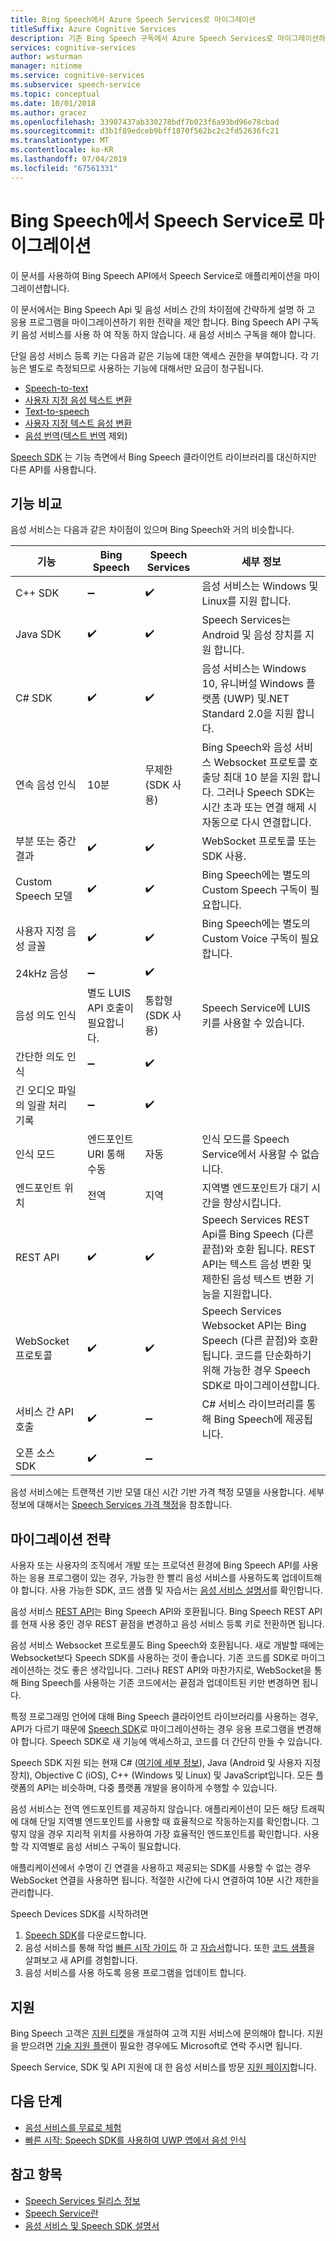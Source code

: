 ```yaml
---
title: Bing Speech에서 Azure Speech Services로 마이그레이션
titleSuffix: Azure Cognitive Services
description: 기존 Bing Speech 구독에서 Azure Speech Services로 마이그레이션하는 방법을 알아봅니다.
services: cognitive-services
author: wsturman
manager: nitinme
ms.service: cognitive-services
ms.subservice: speech-service
ms.topic: conceptual
ms.date: 10/01/2018
ms.author: gracez
ms.openlocfilehash: 33907437ab330278bdf7b023f6a93bd96e78cbad
ms.sourcegitcommit: d3b1f89edceb9bff1870f562bc2c2fd52636fc21
ms.translationtype: MT
ms.contentlocale: ko-KR
ms.lasthandoff: 07/04/2019
ms.locfileid: "67561331"
---
```

# <a name="migrate-from-bing-speech-to-the-speech-service"></a>Bing Speech에서 Speech Service로 마이그레이션

이 문서를 사용하여 Bing Speech API에서 Speech Service로 애플리케이션을 마이그레이션합니다.

이 문서에서는 Bing Speech Api 및 음성 서비스 간의 차이점에 간략하게 설명 하 고 응용 프로그램을 마이그레이션하기 위한 전략을 제안 합니다. Bing Speech API 구독 키 음성 서비스를 사용 하 여 작동 하지 않습니다. 새 음성 서비스 구독을 해야 합니다.

단일 음성 서비스 등록 키는 다음과 같은 기능에 대한 액세스 권한을 부여합니다. 각 기능은 별도로 측정되므로 사용하는 기능에 대해서만 요금이 청구됩니다.

* [Speech-to-text](speech-to-text.md)
* [사용자 지정 음성 텍스트 변환](https://cris.ai)
* [Text-to-speech](text-to-speech.md)
* [사용자 지정 텍스트 음성 변환](how-to-customize-voice-font.md)
* [음성 번역](speech-translation.md)([텍스트 번역](../translator/translator-info-overview.md) 제외)

[Speech SDK](speech-sdk.md) 는 기능 측면에서 Bing Speech 클라이언트 라이브러리를 대신하지만 다른 API를 사용합니다.

## <a name="comparison-of-features"></a>기능 비교

음성 서비스는 다음과 같은 차이점이 있으며 Bing Speech와 거의 비슷합니다.

기능 | Bing Speech | Speech Services | 세부 정보
-|-|-|-
C++ SDK | :heavy_minus_sign: | :heavy_check_mark: | 음성 서비스는 Windows 및 Linux를 지원 합니다.
Java SDK | :heavy_check_mark: | :heavy_check_mark: | Speech Services는 Android 및 음성 장치를 지원 합니다.
C# SDK | :heavy_check_mark: | :heavy_check_mark: | 음성 서비스는 Windows 10, 유니버설 Windows 플랫폼 (UWP) 및.NET Standard 2.0을 지원 합니다.
연속 음성 인식 | 10분 | 무제한(SDK 사용) | Bing Speech와 음성 서비스 Websocket 프로토콜 호출당 최대 10 분을 지원 합니다. 그러나 Speech SDK는 시간 초과 또는 연결 해제 시 자동으로 다시 연결합니다.
부분 또는 중간 결과 | :heavy_check_mark: | :heavy_check_mark: | WebSocket 프로토콜 또는 SDK 사용.
Custom Speech 모델 | :heavy_check_mark: | :heavy_check_mark: | Bing Speech에는 별도의 Custom Speech 구독이 필요합니다.
사용자 지정 음성 글꼴 | :heavy_check_mark: | :heavy_check_mark: | Bing Speech에는 별도의 Custom Voice 구독이 필요합니다.
24kHz 음성 | :heavy_minus_sign: | :heavy_check_mark:
음성 의도 인식 | 별도 LUIS API 호출이 필요합니다. | 통합형(SDK 사용) |  Speech Service에 LUIS 키를 사용할 수 있습니다.
간단한 의도 인식 | :heavy_minus_sign: | :heavy_check_mark:
긴 오디오 파일의 일괄 처리 기록 | :heavy_minus_sign: | :heavy_check_mark:
인식 모드 | 엔드포인트 URI 통해 수동 | 자동 | 인식 모드를 Speech Service에서 사용할 수 없습니다.
엔드포인트 위치 | 전역 | 지역 | 지역별 엔드포인트가 대기 시간을 향상시킵니다.
REST API | :heavy_check_mark: | :heavy_check_mark: | Speech Services REST Api를 Bing Speech (다른 끝점)와 호환 됩니다. REST API는 텍스트 음성 변환 및 제한된 음성 텍스트 변환 기능을 지원합니다.
WebSocket 프로토콜 | :heavy_check_mark: | :heavy_check_mark: | Speech Services Websocket API는 Bing Speech (다른 끝점)와 호환 됩니다. 코드를 단순화하기 위해 가능한 경우 Speech SDK로 마이그레이션합니다.
서비스 간 API 호출 | :heavy_check_mark: | :heavy_minus_sign: | C# 서비스 라이브러리를 통해 Bing Speech에 제공됩니다.
오픈 소스 SDK | :heavy_check_mark: | :heavy_minus_sign: |

음성 서비스에는 트랜잭션 기반 모델 대신 시간 기반 가격 책정 모델을 사용합니다. 세부 정보에 대해서는 [Speech Services 가격 책정](https://azure.microsoft.com/pricing/details/cognitive-services/speech-services/)을 참조합니다.

## <a name="migration-strategies"></a>마이그레이션 전략

사용자 또는 사용자의 조직에서 개발 또는 프로덕션 환경에 Bing Speech API를 사용하는 응용 프로그램이 있는 경우, 가능한 한 빨리 음성 서비스를 사용하도록 업데이트해야 합니다. 사용 가능한 SDK, 코드 샘플 및 자습서는 [음성 서비스 설명서](index.yml)를 확인합니다.

음성 서비스 [REST API](rest-apis.md)는 Bing Speech API와 호환됩니다. Bing Speech REST API를 현재 사용 중인 경우 REST 끝점을 변경하고 음성 서비스 등록 키로 전환하면 됩니다.

음성 서비스 Websocket 프로토콜도 Bing Speech와 호환됩니다. 새로 개발할 때에는 Websocket보다 Speech SDK를 사용하는 것이 좋습니다. 기존 코드를 SDK로 마이그레이션하는 것도 좋은 생각입니다. 그러나 REST API와 마찬가지로, WebSocket을 통해 Bing Speech를 사용하는 기존 코드에서는 끝점과 업데이트된 키만 변경하면 됩니다.

특정 프로그래밍 언어에 대해 Bing Speech 클라이언트 라이브러리를 사용하는 경우, API가 다르기 때문에 [Speech SDK](speech-sdk.md)로 마이그레이션하는 경우 응용 프로그램을 변경해야 합니다. Speech SDK로 새 기능에 액세스하고, 코드를 더 간단히 만들 수 있습니다.

Speech SDK 지원 되는 현재 C# ([여기에 세부 정보](https://aka.ms/csspeech)), Java (Android 및 사용자 지정 장치), Objective C (iOS), C++ (Windows 및 Linux) 및 JavaScript입니다. 모든 플랫폼의 API는 비슷하며, 다중 플랫폼 개발을 용이하게 수행할 수 있습니다.

음성 서비스는 전역 엔드포인트를 제공하지 않습니다. 애플리케이션이 모든 해당 트래픽에 대해 단일 지역별 엔드포인트를 사용할 때 효율적으로 작동하는지를 확인합니다. 그렇지 않을 경우 지리적 위치를 사용하여 가장 효율적인 엔드포인트를 확인합니다. 사용할 각 지역별로 음성 서비스 구독이 필요합니다.

애플리케이션에서 수명이 긴 연결을 사용하고 제공되는 SDK를 사용할 수 없는 경우 WebSocket 연결을 사용하면 됩니다. 적절한 시간에 다시 연결하여 10분 시간 제한을 관리합니다.

Speech Devices SDK를 시작하려면

1. [Speech SDK](speech-sdk.md)를 다운로드합니다.
1. 음성 서비스를 통해 작업 [빠른 시작 가이드](quickstart-csharp-dotnet-windows.md) 하 고 [자습서](how-to-recognize-intents-from-speech-csharp.md)합니다. 또한 [코드 샘플](samples.md)을 살펴보고 새 API를 경험합니다.
1. 음성 서비스를 사용 하도록 응용 프로그램을 업데이트 합니다.

## <a name="support"></a>지원

Bing Speech 고객은 [지원 티켓](https://ms.portal.azure.com/#blade/Microsoft_Azure_Support/HelpAndSupportBlade/newsupportrequest)을 개설하여 고객 지원 서비스에 문의해야 합니다. 지원을 받으려면 [기술 지원 플랜](https://azure.microsoft.com/support/plans/)이 필요한 경우에도 Microsoft로 연락 주시면 됩니다.

Speech Service, SDK 및 API 지원에 대 한 음성 서비스를 방문 [지원 페이지](support.md)합니다.

## <a name="next-steps"></a>다음 단계

* [음성 서비스를 무료로 체험](get-started.md)
* [빠른 시작: Speech SDK를 사용하여 UWP 앱에서 음성 인식](quickstart-csharp-uwp.md)

## <a name="see-also"></a>참고 항목
* [Speech Services 릴리스 정보](releasenotes.md)
* [Speech Service란](overview.md)
* [음성 서비스 및 Speech SDK 설명서](speech-sdk.md#get-the-sdk)

